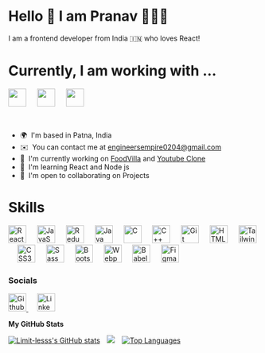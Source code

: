 Hello 👋 I am Pranav 👨🏻‍💻
=============================

I am a frontend developer from India 🇮🇳 who loves React!

Currently, I am working with ...
===============================
<p float="left">
<span> <img src="https://cdn.jsdelivr.net/gh/devicons/devicon/icons/javascript/javascript-original.svg" width="36"
      height="36" /> </span>&emsp;  
<span> <img src="https://cdn.jsdelivr.net/gh/devicons/devicon/icons/react/react-original.svg" width="36"
      height="36" /></span>  &emsp;  
<span>
            <img src="https://cdn.jsdelivr.net/gh/devicons/devicon/icons/tailwindcss/tailwindcss-plain.svg"  width="36"
      height="36"/>
           </span>
</p>
</br>

*   🌍  I'm based in Patna, India
*   ✉️  You can contact me at [engineersempire0204@gmail.com](mailto:engineersempire0204@gmail.com)
*   🚀  I'm currently working on [FoodVilla](https://limit-lesss.github.io/Food-Villa/) and [Youtube Clone](https://github.com/Limit-lesss/Youtube)
*   🧠  I'm learning React and Node js
*   🤝  I'm open to collaborating on Projects

Skills
======
  <p float="left">
  <span>
    <img
      src="https://cdn.jsdelivr.net/gh/devicons/devicon/icons/react/react-original.svg"
      width="36"
      height="36"
      alt="React"
    />
  </span>
  &emsp; 
  <span>
    <img
      src="https://cdn.jsdelivr.net/gh/devicons/devicon/icons/javascript/javascript-original.svg"
      width="36"
      height="36"
      alt="JavaScript"
    />
  </span>
  &emsp;
        <img
     src="https://cdn.jsdelivr.net/gh/devicons/devicon/icons/redux/redux-original.svg"
      width="36"
      height="36"
      alt="Redux"
    />
  &emsp;
 <img
      src="https://cdn.jsdelivr.net/gh/devicons/devicon/icons/java/java-original.svg"
      width="36"
      height="36"
      alt="Java"
    />
  &emsp;
<img
      src="https://cdn.jsdelivr.net/gh/devicons/devicon/icons/c/c-original.svg"
      width="36"
      height="36"
      alt="C"
    />  &emsp;
   <img
      src="https://cdn.jsdelivr.net/gh/devicons/devicon/icons/cplusplus/cplusplus-original.svg"
      width="36"
      height="36"
      alt="C++"
    />
  &emsp;
   <img
      src="https://cdn.jsdelivr.net/gh/devicons/devicon/icons/git/git-original.svg"
      width="36"
      height="36"
      alt="Git"
    />
  &emsp;
   <img
      src="https://cdn.jsdelivr.net/gh/devicons/devicon/icons/html5/html5-original.svg" 
      width="36"
      height="36"
      alt="HTML5"
    />
  &emsp;
<img
      src="https://cdn.jsdelivr.net/gh/devicons/devicon/icons/tailwindcss/tailwindcss-plain.svg"   
      width="36"
      height="36"
      alt="TailwindCSS"
    />
  &emsp;
    <img
      src="https://cdn.jsdelivr.net/gh/devicons/devicon/icons/css3/css3-original.svg"   
      width="36"
      height="36"
      alt="CSS3"
    />
  &emsp;
    <img
      src="https://cdn.jsdelivr.net/gh/devicons/devicon/icons/sass/sass-original.svg" 
      width="36"
      height="36"
      alt="Sass"
    />
  &emsp;
    <img
      src="https://cdn.jsdelivr.net/gh/devicons/devicon/icons/bootstrap/bootstrap-original.svg"     
      width="36"
      height="36"
      alt="Bootstrap"
    />
  &emsp;
    <img
      src="https://cdn.jsdelivr.net/gh/devicons/devicon/icons/webpack/webpack-plain.svg"  
      width="36"
      height="36"
      alt="Webpack"
    />
  &emsp;
    <img
      src="https://cdn.jsdelivr.net/gh/devicons/devicon/icons/babel/babel-original.svg" 
      width="36"
      height="36"
      alt="Babel"
    />
  &emsp;
    <img
      src="https://cdn.jsdelivr.net/gh/devicons/devicon/icons/figma/figma-original.svg" 
      width="36"
      height="36"
      alt="Figma"
    />
</p>


                    
### <b>Socials</b>
                  
<p float="left">
<a href="https://github.com/Limit-lesss" target="_blank" >
 <img src="https://img.icons8.com/fluency/96/0F1010/github.png" width="36" height="36" alt="Github"/>
</a>  
      &emsp;
<a href="https://www.linkedin.com/in/limit-less67921/" target="_blank" >
 <img src="https://cdn.jsdelivr.net/gh/devicons/devicon/icons/linkedin/linkedin-original.svg" width="36" height="36" alt="Linkedin"/>
</a>   
</p>
                    
<b>My GitHub Stats</b> <br/>

<a href="http://www.github.com/Limit-lesss"><img src="https://github-readme-stats.vercel.app/api?username=Limit-lesss&show_icons=true&hide=issues,&count_private=true&title_color=84cc16&text_color=ffffff&icon_color=ef4444&bg_color=171717&hide_border=true&show_icons=true" alt="Limit-lesss's GitHub stats" /></a>&emsp;<a
                      href="http://www.github.com/Limit-lesss"><img
                  src="https://github-readme-streak-stats.herokuapp.com/?user=Limit-lesss&stroke=ffffff&background=171717&ring=84cc16&fire=84cc16&currStreakNum=ffffff&currStreakLabel=84cc16&sideNums=ffffff&sideLabels=ffffff&dates=ffffff&hide_border=true" /></a>&emsp;<a href="https://github.com/Limit-lesss" align="left"><img src="https://github-readme-stats.vercel.app/api/top-langs/?username=Limit-lesss&langs_count=10&title_color=84cc16&text_color=ffffff&icon_color=ef4444&bg_color=171717&hide_border=true&locale=en&custom_title=Top%20%Languages" alt="Top Languages" /></a>
